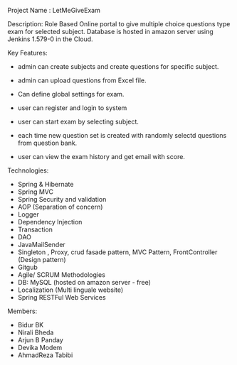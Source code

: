 Project Name : LetMeGiveExam

Description: Role Based Online portal to give multiple choice questions type exam for selected subject. Database is hosted in amazon server using Jenkins 1.579-0 in the Cloud.

Key Features: 
- admin can create subjects and create questions for specific subject.
- admin can upload questions from Excel file.
- Can define global settings for exam.

- user can register and login to system
- user can start exam by selecting subject.
- each time new question set is created with randomly selectd questions from question bank.
- user can view the exam history and get email with score.

Technologies:
- Spring & Hibernate
- Spring MVC
- Spring Security and validation
- AOP (Separation of concern)
- Logger
- Dependency Injection
- Transaction
- DAO
- JavaMailSender
- Singleton , Proxy, crud fasade pattern, MVC Pattern, FrontController (Design pattern)
- Gitgub
- Agile/ SCRUM Methodologies
- DB: MySQL (hosted on amazon server - free)
- Localization (Multi linguale website)
- Spring RESTFul Web Services

Members:
- Bidur BK
- Nirali Bheda
- Arjun B Panday
- Devika Modem
- AhmadReza Tabibi
